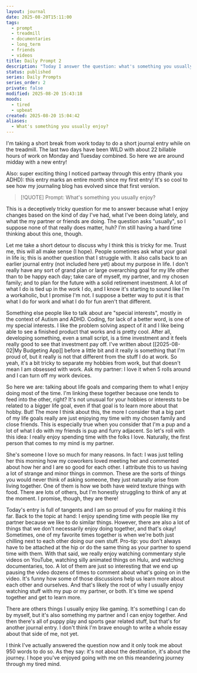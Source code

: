 ```yaml
---
layout: journal
date: 2025-08-20T15:11:00
tags:
  - prompt
  - treadmill
  - documentaries
  - long_term
  - friends
  - videos
title: Daily Prompt 2
description: "Today I answer the question: what's something you usually enjoy?"
status: published
series: Daily Prompts
series_order: 2
private: false
modified: 2025-08-20 15:43:18
moods:
  - tired
  - upbeat
created: 2025-08-20 15:04:42
aliases:
  - What's something you usually enjoy?
---
```

I'm taking a short break from work today to do a short journal entry while on the treadmill.  The last two days have been WILD with about 22 billable hours of work on Monday and Tuesday combined.  So here we are around midday with a new entry!

Also: super exciting thing I noticed partway through this entry (thank you ADHD): this entry marks an entire month since my first entry!  It's so cool to see how my journaling blog has evolved since that first version.

> [!QUOTE] Prompt: What's something you usually enjoy?

This is a deceptively tricky question for me to answer because what I enjoy changes based on the kind of day I've had, what I've been doing lately, and what the my partner or friends are doing.  The question asks "usually", so I suppose none of that really does matter, huh?  I'm still having a hard time thinking about this one, though.

Let me take a short detour to discuss why I think this is tricky for me.  Trust me, this will all make sense (I hope).  People sometimes ask what your goal in life is; this is another question that I struggle with.  It also calls back to an earlier journal entry (not included here yet) about my purpose in life.  I don't really have any sort of grand plan or large overarching goal for my life other than to be happy each day; take care of myself, my partner, and my chosen family; and to plan for the future with a solid retirement investment.  A lot of what I do is tied up in the work I do, and I know it's starting to sound like I'm a workaholic, but I promise I'm not.  I suppose a better way to put it is that what I do for work and what I do for fun aren't that different.

Something else people like to talk about are "special interests", mostly in the context of Autism and ADHD.  Coding, for lack of a better word, is one of my special interests.  I like the problem solving aspect of it and I like being able to see a finished product that works and is pretty cool.  After all, developing something, even a small script, is a time investment and it feels really good to see that investment pay off.  I've written about [[2025-08-02|My Budgeting App]] before a little bit and it really is something that I'm proud of, but it really is not that different from the stuff I do at work.  So yeah, it's a bit tricky to separate my hobbies from work, but that doesn't mean I am obsessed with work.  Ask my partner: I love it when 5 rolls around and I can turn off my work devices.

So here we are: talking about life goals and comparing them to what I enjoy doing most of the time.  I'm linking these together because one tends to feed into the other, right? It's not unusual for your hobbies or interests to be related to a bigger life goal, even if that goal is to learn more about that hobby.  But! The more I think about this, the more I consider that a big part of my life goals really are just enjoying my time with my chosen family and close friends.  This is especially true when you consider that I'm a pup and a lot of what I do with my friends is pup and furry adjacent.  So let's roll with this idea: I really enjoy spending time with the folks I love.  Naturally, the first person that comes to my mind is my partner.

She's someone I love so much for many reasons.  In fact: I was just telling her this morning how my coworkers loved meeting her and commented about how her and I are so good for each other.  I attribute this to us having a lot of strange and minor things in common.  These are the sorts of things you would never think of asking someone, they just naturally arise from living together.  One of them is how we both have weird texture things with food.  There are lots of others, but I'm honestly struggling to think of any at the moment.  I promise, though, they are there!

Today's entry is full of tangents and I am so proud of you for making it this far.  Back to the topic at hand: I enjoy spending time with people like my partner because we like to do similar things.  However, there are also a lot of things that we don't necessarily enjoy doing together, and that's okay!  Sometimes, one of my favorite times together is when we're both just chilling next to each other doing our own stuff.  Pro-tip: you don't always have to be attached at the hip or do the same thing as your partner to spend time with them.  With that said, we really enjoy watching commentary style videos on YouTube, watching silly animated things on Hulu, and watching documentaries, too.  A lot of them are just so interesting that we end up pausing the video dozens of times to comment about what's going on in the video.  It's funny how some of those discussions help us learn more about each other and ourselves.  And that's likely the root of why I usually enjoy watching stuff with my pup or my partner, or both.  It's time we spend together and get to learn more.

There are others things I usually enjoy like gaming.  It's something I can do by myself, but it's also something my partner and I can enjoy together.  And then there's all of puppy play and sports gear related stuff, but that's for another journal entry.  I don't think I'm brave enough to write a whole essay about that side of me, not yet.

I think I've actually answered the question now and it only took me about 950 words to do so.  As they say: it's not about the destination, it's about the journey.  I hope you've enjoyed going with me on this meandering journey through my tired mind.